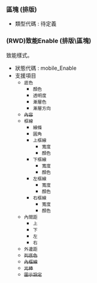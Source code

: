 ### <div id="block">區塊 <path>(排版)</path></div>
* 類型代碼 : 待定義

### <div id="block_mobile_enable">(RWD)致能Enable <path>(排版\區塊)</path></div>
致能樣式。

* 狀態代碼 : mobile_Enable
* 支援項目
	* `底色`
		* `顏色`
		* `透明度`
		* `漸層色`
		* `漸層方向`
	* ~~`內容`~~
	* `框線`
		* `線條`
		* `圓角`
		* `上框線`
			* `寬度`
			* `顏色`
		* `下框線`
			* `寬度`
			* `顏色`
		* `左框線`
			* `寬度`
			* `顏色`
		* `右框線`
			* `寬度`
			* `顏色`
	* `內間距`
		* `上`
		* `下`
		* `左`
		* `右`
	* `外邊距`
	* ~~`列底色`~~
	* ~~`內框線`~~
	* ~~`光棒`~~
	* ~~`圖示設定`~~

